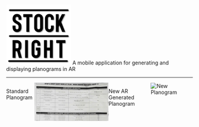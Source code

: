 <img src="PlanogramApp/assets/Logo/MainLogo.png" alt="Example Image" width="175">
A mobile application for generating and displaying planograms in AR


---
<div style="display: flex; flex-direction: row; justify-content: space-around;">
    <p>Standard Planogram</p>
    <img src="/PlanogramApp/assets/ExamplePlanogram.png" width="200" alt="Existing Planogram">
    <p>New AR Generated Planogram</p>
    <img src="https://firebasestorage.googleapis.com/v0/b/auth-ec1d5.firebasestorage.app/o/planogram-Planogram1-General.png?alt=media" width="200" alt="New Planogram">
</div>
